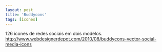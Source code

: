 ```yaml
---
layout: post
title: 'Buddycons'
tags: [Ícones]
---
```


126 ícones de redes sociais em dois modelos.<br>
<http://www.webdesignerdepot.com/2010/08/buddycons-vector-social-media-icons>
